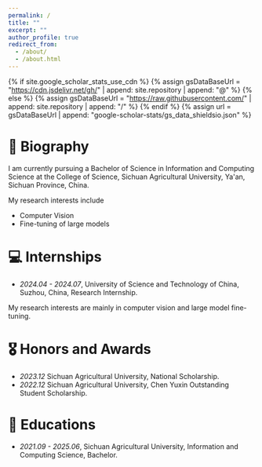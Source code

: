 ```yaml
---
permalink: /
title: ""
excerpt: ""
author_profile: true
redirect_from: 
  - /about/
  - /about.html
---
```


{% if site.google_scholar_stats_use_cdn %}
{% assign gsDataBaseUrl = "https://cdn.jsdelivr.net/gh/" | append: site.repository | append: "@" %}
{% else %}
{% assign gsDataBaseUrl = "https://raw.githubusercontent.com/" | append: site.repository | append: "/" %}
{% endif %}
{% assign url = gsDataBaseUrl | append: "google-scholar-stats/gs_data_shieldsio.json" %}

<span class='anchor' id='about-me'></span>
# 🧍️ Biography

I am currently pursuing a Bachelor of Science in Information and Computing Science at the College of Science, Sichuan Agricultural University, Ya'an, Sichuan Province, China.

My research interests include
* Computer Vision 
* Fine-tuning of large models

[//]: # (# 🔥 News)

[//]: # (- *2022.02*: &nbsp;🎉🎉 Lorem ipsum dolor sit amet, consectetur adipiscing elit. Vivamus ornare aliquet ipsum, ac tempus justo dapibus sit amet. )

[//]: # (# 📝 Publications )

# 💻 Internships
- *2024.04 - 2024.07*, University of Science and Technology of China, Suzhou, China, Research Internship.

My research interests are mainly in computer vision and large model fine-tuning.

# 🎖 Honors and Awards
- *2023.12* Sichuan Agricultural University, National Scholarship.
- *2022.12* Sichuan Agricultural University, Chen Yuxin Outstanding Student Scholarship.

# 📖 Educations
- *2021.09 - 2025.06*, Sichuan Agricultural University, Information and Computing Science, Bachelor.









